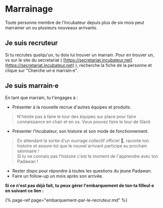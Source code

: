 # Marrainage

Toute personne membre de l'Incubateur depuis plus de six mois peut marrainer un ou plusieurs nouveaux arrivants.

## Je suis recruteur

Si tu recrutes quelqu'un, tu dois lui trouver un marrain. Pour en trouver un, vs sur le site du secretariat \( [https://secretariat.incubateur.net](https://secretariat.incubateur.net) \), recherche la fiche de la personne et clique sur "Cherche un·e marrain·e".

## Je suis marrain·e

En tant que marrain, tu t'engages à :

* Présenter à la nouvelle recrue d'autres équipes et produits.

> N'hésite pas à faire le tour des équipes sur place pour faire connaissance en chair et en os. Vous pouvez faire le tour de Slack

* Présenter l'Incubateur, son histoire et son mode de fonctionnement.

> En attendant la sortie d'un ouvrage collectif officiel 📖, raconte ton histoire et assure-toi que le nouvel arrivant participe au prochain séminaire !  
> Si tu ne connais pas l'histoire c'est le moment de l'apprendre avec ton Padawan !

* Rester dispo pour répondre à toutes les questions du jeune Padawan.
* Faire un follow-up un mois après son arrivée.

**Si ce n'est pas déjà fait, tu peux gérer l'embarquement de ton·ta filleul·e en suivant ce lien :**

{% page-ref page="embarquement-par-le-recruteur.md" %}

